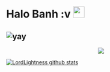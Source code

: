 
# Halo Banh :v <img src="https://raw.githubusercontent.com/MartinHeinz/MartinHeinz/master/wave.gif" width="30px">






![yay](https://raw.githubusercontent.com/urbanisierung/urbanisierung/master/that-was-more-work-than-i-thought.svg)
--
<p align="center"><img src="https://i.imgur.com/A6bWGFl.gif"/></p>


<a href="https://github.com/itsmedell/github-readme-stats">
  <img align="center" src="https://github-readme-stats.anuraghazra1.vercel.app/api?username=JulianKastaraaaa09&show_icons=true&include_all_commits=true&theme=material-palenight" alt="LordLightness github stats" />
















